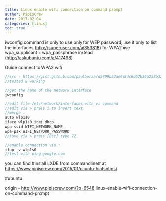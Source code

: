 ```yaml
---
title: Linux enable wifi connection on command prompt
author: PipisCrew
date: 2017-02-04
categories: [linux]
toc: true
---
```


iwconfig command is only to use only for WEP password, use it only to list the interfaces (http://superuser.com/a/353818)
for WPA2 use wpa_supplicant + wpa_passphrase instead (http://askubuntu.com/a/417498)

Guide connect to WPA2 wifi
```js
//src - https://gist.github.com/paulborza/d5799b53ae9c8dc6d62b36a252b32795
//tested & working

//get the name of the network interface
iwconfig

//edit file /etc/network/interfaces with vi command
//edit via > press i to insert text. 
//merge :
auto wlp1s0
iface wlp1s0 inet dhcp
wpa-ssid WIFI_NETWORK_NAME
wpa-psk WIFI_NETWORK_PASSWORD
//save via > press [Esc] type ZZ.

//enable connection via :
ifup -v wlp1s0
//test with ping google.com
```

you can find #install LXDE from commandline# at https://www.pipiscrew.com/2015/01/ubuntu-hintsntips/

#ubuntu

origin - http://www.pipiscrew.com/?p=6548 linux-enable-wifi-connection-on-command-prompt